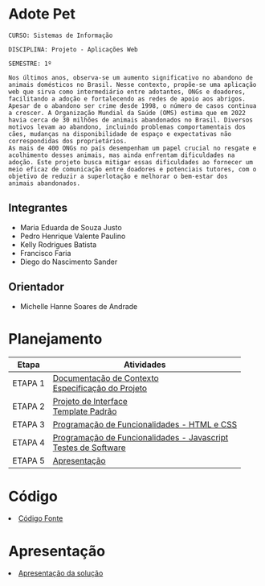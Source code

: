 # Adote Pet

`CURSO: Sistemas de Informação`

`DISCIPLINA: Projeto - Aplicações Web`

`SEMESTRE: 1º`
    
    Nos últimos anos, observa-se um aumento significativo no abandono de animais domésticos no Brasil. Nesse contexto, propõe-se uma aplicação web que sirva como intermediário entre adotantes, ONGs e doadores, facilitando a adoção e fortalecendo as redes de apoio aos abrigos. Apesar de o abandono ser crime desde 1998, o número de casos continua a crescer. A Organização Mundial da Saúde (OMS) estima que em 2022 havia cerca de 30 milhões de animais abandonados no Brasil. Diversos motivos levam ao abandono, incluindo problemas comportamentais dos cães, mudanças na disponibilidade de espaço e expectativas não correspondidas dos proprietários. 
    As mais de 400 ONGs no país desempenham um papel crucial no resgate e acolhimento desses animais, mas ainda enfrentam dificuldades na adoção. Este projeto busca mitigar essas dificuldades ao fornecer um meio eficaz de comunicação entre doadores e potenciais tutores, com o objetivo de reduzir a superlotação e melhorar o bem-estar dos animais abandonados.

## Integrantes

* Maria Eduarda de Souza Justo
* Pedro Henrique Valente Paulino
* Kelly Rodrigues Batista
* Francisco Faria
* Diego do Nascimento Sander

## Orientador

* Michelle Hanne Soares de Andrade

# Planejamento

| Etapa         | Atividades |
|  :----:   | ----------- |
| ETAPA 1         |[Documentação de Contexto](docs/context.md) <br> [Especificação do Projeto](docs/especification.md) |
| ETAPA 2         |[Projeto de Interface](docs/interface.md) <br> [Template Padrão](docs/template.md) |
| ETAPA 3         |[Programação de Funcionalidades - HTML e CSS](docs/development.md) |
| ETAPA 4        |[Programação de Funcionalidades - Javascript](docs/development.md) <br> [Testes de Software ](docs/tests.md) |
| ETAPA 5         | [Apresentação](presentation/README.md) |

# Código

<li><a href="src/README.md"> Código Fonte</a></li>

# Apresentação

<li><a href="presentation/README.md"> Apresentação da solução</a></li>
